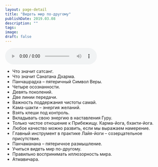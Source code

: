 ```yaml
---
layout: page-detail
title: "Видеть мир по-другому"
publishDate: 2019.03.08
description: ""
tags:
image:
draft: false
---
```


<audio title="2019.03.08 - Видеть мир по-другому.mp3" src="https://filer-api.advayta.org/v1.0/public/files/73770" controls=""></audio>

* Что значит сатсанг.
* Что значит Санатана Дхарма.
* Панчашрадха – пятеричный Символ Веры.
* Четыре осознанности.
* Девять поколений.
* Две линии передачи.
* Важность поддержания чистоты самай.
* Кама-шакти – энергия желаний.
* Взять клеши под контроль.
* Вкладывать свою энергию в наставления Гуру.
* Только чистое отношение к Прибежищу. Карма-йога, бхакти-йога.
* Любое качество можно развить, если мы выражаем намерение.
* Главный инструмент в практике Лайя-йоги – созерцательное присутствие.
* Панчаманана – пятеричное размышление.
* Учиться видеть мир по-другому.
* Правильно воспринимать иллюзорность мира.
* Атмавичара.

  
